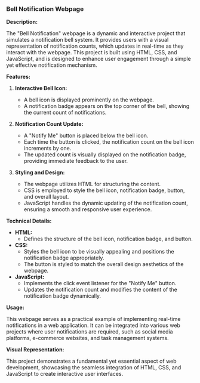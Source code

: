 ### Bell Notification Webpage

**Description:**

The "Bell Notification" webpage is a dynamic and interactive project that simulates a notification bell system. It provides users with a visual representation of notification counts, which updates in real-time as they interact with the webpage. This project is built using HTML, CSS, and JavaScript, and is designed to enhance user engagement through a simple yet effective notification mechanism.

**Features:**

1. **Interactive Bell Icon:**
   - A bell icon is displayed prominently on the webpage.
   - A notification badge appears on the top corner of the bell, showing the current count of notifications.

2. **Notification Count Update:**
   - A "Notify Me" button is placed below the bell icon.
   - Each time the button is clicked, the notification count on the bell icon increments by one.
   - The updated count is visually displayed on the notification badge, providing immediate feedback to the user.

3. **Styling and Design:**
   - The webpage utilizes HTML for structuring the content.
   - CSS is employed to style the bell icon, notification badge, button, and overall layout.
   - JavaScript handles the dynamic updating of the notification count, ensuring a smooth and responsive user experience.

**Technical Details:**

- **HTML:**
  - Defines the structure of the bell icon, notification badge, and button.
- **CSS:**
  - Styles the bell icon to be visually appealing and positions the notification badge appropriately.
  - The button is styled to match the overall design aesthetics of the webpage.
- **JavaScript:**
  - Implements the click event listener for the "Notify Me" button.
  - Updates the notification count and modifies the content of the notification badge dynamically.

**Usage:**

This webpage serves as a practical example of implementing real-time notifications in a web application. It can be integrated into various web projects where user notifications are required, such as social media platforms, e-commerce websites, and task management systems.

**Visual Representation:**

This project demonstrates a fundamental yet essential aspect of web development, showcasing the seamless integration of HTML, CSS, and JavaScript to create interactive user interfaces.
